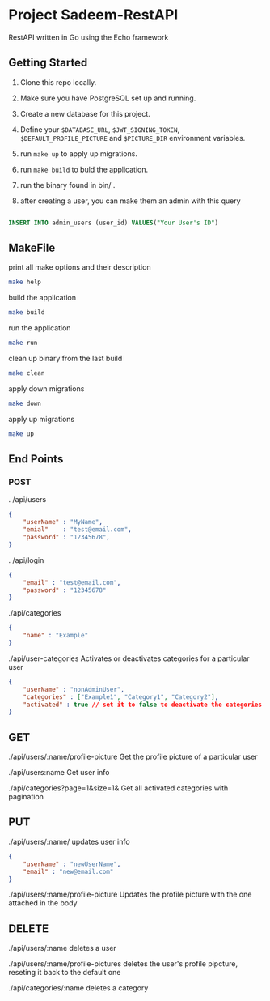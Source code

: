 
# Project Sadeem-RestAPI

RestAPI written in Go using the Echo framework

## Getting Started

1. Clone this repo locally.

2. Make sure you have PostgreSQL set up and running.

3. Create a new database for this project.

4. Define your `$DATABASE_URL`, `$JWT_SIGNING_TOKEN`, `$DEFAULT_PROFILE_PICTURE` and `$PICTURE_DIR` environment variables.

5. run `make up` to apply up migrations.

5. run `make build` to buld the application.

6. run the binary found in bin/ .

7. after creating a user, you can make them an admin with this query

```sql

INSERT INTO admin_users (user_id) VALUES("Your User's ID")

```

## MakeFile

print all make options and their description
```bash
make help
```

build the application
```bash
make build
```

run the application
```bash
make run
```

clean up binary from the last build
```bash
make clean
```
	
apply down migrations
```bash
make down
```
apply up migrations
```bash
make up
```

## End Points

### POST

. /api/users
```json
{
    "userName" : "MyName",
    "emial"    : "test@email.com",
    "password" : "12345678",
}
```

. /api/login

``` json
{
    "email" : "test@email.com",
    "password" : "12345678"
}

```

./api/categories

```json
{
    "name" : "Example"
}

```
./api/user-categories  Activates or deactivates categories for a particular user

```json
{
    "userName" : "nonAdminUser",
    "categories" : ["Example1", "Category1", "Category2"],
    "activated" : true // set it to false to deactivate the categories
}
```

## GET

./api/users/:name/profile-picture  Get the profile picture of a particular user

./api/users:name  Get user info 

./api/categories?page=1&size=1&  Get all activated categories with pagination


## PUT

./api/users/:name/  updates user info
```json
{
    "userName" : "newUserName",
    "email" : "new@email.com"
}
```
./api/users/:name/profile-picture  Updates the profile picture with the one attached in the body

## DELETE

./api/users/:name  deletes a user

./api/users/:name/profile-pictures deletes the user's profile pipcture, reseting it back to the default one

./api/categories/:name deletes a category
